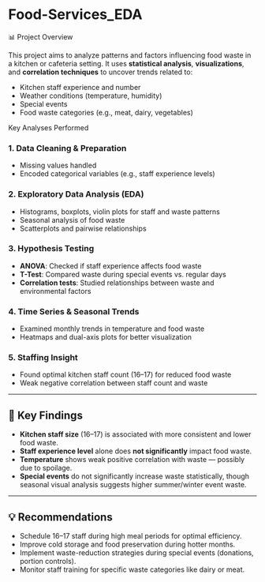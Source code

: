 # Food-Services_EDA

📊 Project Overview

This project aims to analyze patterns and factors influencing food waste in a kitchen or cafeteria setting. It uses **statistical analysis**, **visualizations**, and **correlation techniques** to uncover trends related to:

* Kitchen staff experience and number
* Weather conditions (temperature, humidity)
* Special events
* Food waste categories (e.g., meat, dairy, vegetables)

Key Analyses Performed

### 1. **Data Cleaning & Preparation**

* Missing values handled
* Encoded categorical variables (e.g., staff experience levels)

### 2. **Exploratory Data Analysis (EDA)**

* Histograms, boxplots, violin plots for staff and waste patterns
* Seasonal analysis of food waste
* Scatterplots and pairwise relationships

### 3. **Hypothesis Testing**

* **ANOVA**: Checked if staff experience affects food waste
* **T-Test**: Compared waste during special events vs. regular days
* **Correlation tests**: Studied relationships between waste and environmental factors

### 4. **Time Series & Seasonal Trends**

* Examined monthly trends in temperature and food waste
* Heatmaps and dual-axis plots for better visualization

### 5. **Staffing Insight**

* Found optimal kitchen staff count (16–17) for reduced food waste
* Weak negative correlation between staff count and waste

---

## 📌 Key Findings

* **Kitchen staff size** (16–17) is associated with more consistent and lower food waste.
* **Staff experience level** alone does **not significantly** impact food waste.
* **Temperature** shows weak positive correlation with waste — possibly due to spoilage.
* **Special events** do not significantly increase waste statistically, though seasonal visual analysis suggests higher summer/winter event waste.

---

## 💡 Recommendations

* Schedule 16–17 staff during high meal periods for optimal efficiency.
* Improve cold storage and food preservation during hotter months.
* Implement waste-reduction strategies during special events (donations, portion controls).
* Monitor staff training for specific waste categories like dairy or meat.


